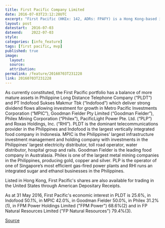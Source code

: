 ```yaml
---
title: First Pacific Company Limited
date: 2016-07-03T23:12:28UTC
excerpt: "First Pacific (HKEx: 142, ADRs: FPAFY) is a Hong Kong-based investment management and holding company with operations located in Asia-Pacific. Our principal business interests relate to consumer food products, infrastructure, natural resources and telecommunications. Listed in Hong Kong, First Pacific's shares are also available for trading in the United States through American Depositary Receipts."
layout: post
datestart:  2016-07-03
dateend:    2022-07-03
style:
categories: [info_feature]
tags: [first pacific, mvp]
published: true
image:
  layout:
  source:
  attribution: 
permalink: /feature/20160703T231228
link: 20160703T231228
---
```


As currently constituted, the First Pacific portfolio has a balance of more mature assets in Philippine Long Distance Telephone Company (“PLDT”) and PT Indofood Sukses Makmur Tbk (“Indofood”) which deliver strong dividend flows allowing investment for growth in Metro Pacific Investments Corporation (“MPIC”), Goodman Fielder Pty Limited (“Goodman Fielder”), Philex Mining Corporation (“Philex”), PacificLight Power Pte. Ltd. (“PLP”) and Roxas Holdings, Inc. (“RHI”). PLDT is the dominant telecommunications provider in the Philippines and Indofood is the largest vertically integrated food company in Indonesia. MPIC is the Philippines’ largest infrastructure investment management and holding company with investments in the Philippines’ largest electricity distributor, toll road operator, water distributor, hospital group and rails. Goodman Fielder is the leading food company in Australasia. Philex is one of the largest metal mining companies in the Philippines, producing gold, copper and silver. PLP is the operator of one of Singapore’s most efficient gas-fired power plants and RHI runs an integrated sugar and ethanol businesses in the Philippines. 

Listed in Hong Kong, First Pacific's shares are also available for trading in the United States through American Depositary Receipts.

As at 31 May 2016, First Pacific's economic interest in PLDT is 25.6%, in Indofood 50.1%, in MPIC 42.0%, in Goodman Fielder 50.0%, in Philex 31.2%(1), in FPM Power Holdings Limited ("FPM Power") 68.6%(2) and in FP Natural Resources Limited ("FP Natural Resources") 79.4%(3).

[Source](http://www.firstpacific.com/eng/about-first-pacific/corporate-profile/1/?phpMyAdmin=8bL2fl-8VSzMeM2dfEmrnpvvn1b)
